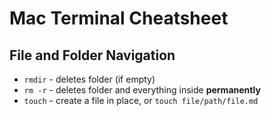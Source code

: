 # Mac Terminal Cheatsheet

## File and Folder Navigation
- `rmdir` - deletes folder (if empty)
- `rm -r` - deletes folder and everything inside **permanently**
- `touch` - create a file in place, or `touch file/path/file.md`

